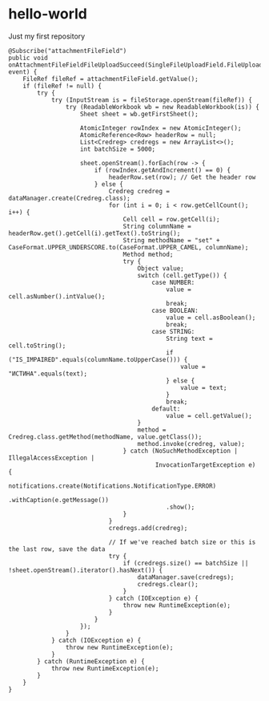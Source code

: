 # hello-world
Just my first repository

    @Subscribe("attachmentFileField")
    public void onAttachmentFileFieldFileUploadSucceed(SingleFileUploadField.FileUploadSucceedEvent event) {
        FileRef fileRef = attachmentFileField.getValue();
        if (fileRef != null) {
            try {
                try (InputStream is = fileStorage.openStream(fileRef)) {
                    try (ReadableWorkbook wb = new ReadableWorkbook(is)) {
                        Sheet sheet = wb.getFirstSheet();

                        AtomicInteger rowIndex = new AtomicInteger();
                        AtomicReference<Row> headerRow = null;
                        List<Credreg> credregs = new ArrayList<>();
                        int batchSize = 5000;

                        sheet.openStream().forEach(row -> {
                            if (rowIndex.getAndIncrement() == 0) {
                                headerRow.set(row); // Get the header row
                            } else {
                                Credreg credreg = dataManager.create(Credreg.class);
                                for (int i = 0; i < row.getCellCount(); i++) {
                                    Cell cell = row.getCell(i);
                                    String columnName = headerRow.get().getCell(i).getText().toString();
                                    String methodName = "set" + CaseFormat.UPPER_UNDERSCORE.to(CaseFormat.UPPER_CAMEL, columnName);
                                    Method method;
                                    try {
                                        Object value;
                                        switch (cell.getType()) {
                                            case NUMBER:
                                                value = cell.asNumber().intValue();
                                                break;
                                            case BOOLEAN:
                                                value = cell.asBoolean();
                                                break;
                                            case STRING:
                                                String text = cell.toString();
                                                if ("IS_IMPAIRED".equals(columnName.toUpperCase())) {
                                                    value = "ИСТИНА".equals(text);
                                                } else {
                                                    value = text;
                                                }
                                                break;
                                            default:
                                                value = cell.getValue();
                                        }
                                        method = Credreg.class.getMethod(methodName, value.getClass());
                                        method.invoke(credreg, value);
                                    } catch (NoSuchMethodException | IllegalAccessException |
                                             InvocationTargetException e) {
                                        notifications.create(Notifications.NotificationType.ERROR)
                                                .withCaption(e.getMessage())
                                                .show();
                                    }
                                }
                                credregs.add(credreg);

                                // If we've reached batch size or this is the last row, save the data
                                try {
                                    if (credregs.size() == batchSize || !sheet.openStream().iterator().hasNext()) {
                                        dataManager.save(credregs);
                                        credregs.clear();
                                    }
                                } catch (IOException e) {
                                    throw new RuntimeException(e);
                                }
                            }
                        });
                    }
                } catch (IOException e) {
                    throw new RuntimeException(e);
                }
            } catch (RuntimeException e) {
                throw new RuntimeException(e);
            }
        }
    }
